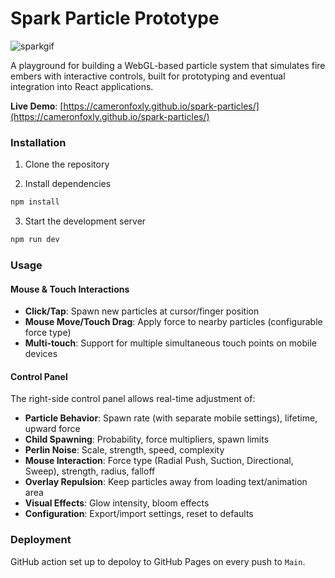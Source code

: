 # Spark Particle Prototype

![sparkgif](https://github.com/user-attachments/assets/0e1b76ed-6808-4aae-a20d-9cf6b847a843)

A playground for building a WebGL-based particle system that simulates fire embers with interactive controls, built for prototyping and eventual integration into React applications.

**Live Demo**: [https://cameronfoxly.github.io/spark-particles/](https://cameronfoxly.github.io/spark-particles/)

### Installation

1. Clone the repository

2. Install dependencies
```bash
npm install
```

3. Start the development server
```bash
npm run dev
```

### Usage

#### Mouse & Touch Interactions
- **Click/Tap**: Spawn new particles at cursor/finger position
- **Mouse Move/Touch Drag**: Apply force to nearby particles (configurable force type)
- **Multi-touch**: Support for multiple simultaneous touch points on mobile devices

#### Control Panel
The right-side control panel allows real-time adjustment of:

- **Particle Behavior**: Spawn rate (with separate mobile settings), lifetime, upward force
- **Child Spawning**: Probability, force multipliers, spawn limits
- **Perlin Noise**: Scale, strength, speed, complexity
- **Mouse Interaction**: Force type (Radial Push, Suction, Directional, Sweep), strength, radius, falloff
- **Overlay Repulsion**: Keep particles away from loading text/animation area
- **Visual Effects**: Glow intensity, bloom effects
- **Configuration**: Export/import settings, reset to defaults


### Deployment
GitHub action set up to depoloy to GitHub Pages on every push to `Main`.

